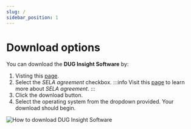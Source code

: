 ```yaml
---
slug: /
sidebar_position: 1
---
```


# Download options

You can download the **DUG Insight Software** by:

1. Visting this [page](https://dug.com/dug-insight/download-resources/).
2. Select the _SELA agreement_ checkbox.
   :::info
   Visit this [page](https://dug.com/sela/) to learn more about _SELA agreement_.
   :::
3. Click the download button.
4. Select the operating system from the dropdown provided. Your download should begin.

![How to download DUG Insight Software](/img/image_1.png)
